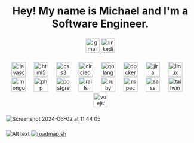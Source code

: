 <h1 align="center">Hey! My name is Michael and I'm a Software Engineer.</h1>

###

<div align="center">
  <a href="mailto:knottweb@gmail.com" target="_blank">
    <img src="https://img.shields.io/static/v1?message=Gmail&logo=gmail&label=&color=D14836&logoColor=white&labelColor=&style=for-the-badge" height="37" alt="gmail logo"  />
  </a>
  <a href="https://www.linkedin.com/in/knottm/" target="_blank">
    <img src="https://img.shields.io/static/v1?message=LinkedIn&logo=linkedin&label=&color=0077B5&logoColor=white&labelColor=&style=for-the-badge" height="37" alt="linkedin logo"  />
  </a>
</div>

###

<div align="center">
  <img src="https://cdn.jsdelivr.net/gh/devicons/devicon/icons/javascript/javascript-original.svg" height="38" alt="javascript logo"  />
  <img width="14" />
  <img src="https://cdn.jsdelivr.net/gh/devicons/devicon/icons/html5/html5-original.svg" height="38" alt="html5 logo"  />
  <img width="14" />
  <img src="https://cdn.jsdelivr.net/gh/devicons/devicon/icons/css3/css3-original.svg" height="38" alt="css3 logo"  />
  <img width="14" />
  <img src="https://cdn.jsdelivr.net/gh/devicons/devicon/icons/circleci/circleci-plain-wordmark.svg" height="38" alt="circleci logo"  />
  <img width="14" />
  <img src="https://encrypted-tbn0.gstatic.com/images?q=tbn:ANd9GcTUTc3wwVFk4RrsQHsAafyJYQOkKwrb7WSIiQ&s" height="38" alt="golang logo"  />
  <img width="14" />
  <img src="https://cdn.jsdelivr.net/gh/devicons/devicon/icons/docker/docker-plain-wordmark.svg" height="38" alt="docker logo"  />
  <img width="14" />
  <img src="https://cdn.jsdelivr.net/gh/devicons/devicon/icons/jira/jira-original.svg" height="38" alt="jira logo"  />
  <img width="14" />
  <img src="https://cdn.jsdelivr.net/gh/devicons/devicon/icons/linux/linux-original.svg" height="38" alt="linux logo"  />
  <img width="14" />
  <img src="https://cdn.jsdelivr.net/gh/devicons/devicon/icons/mongodb/mongodb-original.svg" height="38" alt="mongodb logo"  />
  <img width="14" />
  <img src="https://cdn.jsdelivr.net/gh/devicons/devicon/icons/php/php-original.svg" height="38" alt="php logo"  />
  <img width="14" />
  <img src="https://cdn.jsdelivr.net/gh/devicons/devicon/icons/postgresql/postgresql-original.svg" height="38" alt="postgresql logo"  />
  <img width="14" />
  <img src="https://cdn.jsdelivr.net/gh/devicons/devicon/icons/rails/rails-plain-wordmark.svg" height="38" alt="rails logo"  />
  <img width="14" />
  <img src="https://cdn.jsdelivr.net/gh/devicons/devicon/icons/ruby/ruby-original.svg" height="38" alt="ruby logo"  />
  <img width="14" />
  <img src="https://cdn.jsdelivr.net/gh/devicons/devicon/icons/rspec/rspec-original.svg" height="38" alt="rspec logo"  />
  <img width="14" />
  <img src="https://cdn.jsdelivr.net/gh/devicons/devicon/icons/sass/sass-original.svg" height="38" alt="sass logo"  />
  <img width="14" />
  <img src="https://cdn.jsdelivr.net/gh/devicons/devicon/icons/tailwindcss/tailwindcss-original-wordmark.svg" height="38" alt="tailwindcss logo"  />
  <img width="14" />
  <img src="https://cdn.jsdelivr.net/gh/devicons/devicon/icons/vuejs/vuejs-original.svg" height="38" alt="vuejs logo"  />
</div>

###

![Screenshot 2024-06-02 at 11 44 05](https://github.com/Teleri/Teleri/assets/26676054/cde48c59-5486-4295-82af-1f7d79d50001)

###

![Alt text](https://spotify-recently-played-readme.vercel.app/api?user=11182837879)
[![roadmap.sh](https://roadmap.sh/card/tall/663fceb0e8cf2039c5e46761?variant=dark&roadmaps=computer-science)](https://roadmap.sh)

###

